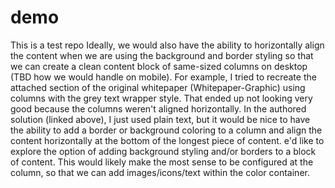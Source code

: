 # demo
This is a test repo
Ideally, we would also have the ability to horizontally align the content when we are using the background and border styling so that we can create a clean content block of same-sized columns on desktop (TBD how we would handle on mobile). For example, I tried to recreate the attached section of the original whitepaper (Whitepaper-Graphic) using columns with the grey text wrapper style. That ended up not looking very good because the columns weren't aligned horizontally. In the authored solution (linked above), I just used plain text, but it would be nice to have the ability to add a border or background coloring to a column and align the content horizontally at the bottom of the longest piece of content. 
e'd like to explore the option of adding background styling and/or borders to a block of content. This would likely make the most sense to be configured at the column, so that we can add images/icons/text within the color container. 
